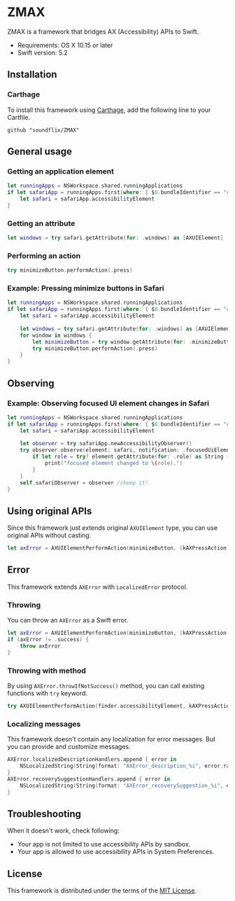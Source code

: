 # ZMAX

ZMAX is a framework that bridges AX (Accessibility) APIs to Swift.

- Requirements: OS X 10.15 or later
- Swift version: 5.2

## Installation

### Carthage

To install this framework using [Carthage](https://github.com/Carthage/Carthage), add the following line to your Cartfile.

```
github "soundflix/ZMAX"
```

## General usage

### Getting an application element

```swift
let runningApps = NSWorkspace.shared.runningApplications
if let safariApp = runningApps.first(where: { $0.bundleIdentifier == "com.apple.Safari" }) {
	let safari = safariApp.accessibilityElement
}
```

### Getting an attribute

```swift
let windows = try safari.getAttribute(for: .windows) as [AXUIElement]
```

### Performing an action

```swift
try minimizeButton.performAction(.press)
```

### Example: Pressing minimize buttons in Safari

```swift
let runningApps = NSWorkspace.shared.runningApplications
if let safariApp = runningApps.first(where: { $0.bundleIdentifier == "com.apple.Safari" }) {
	let safari = safariApp.accessibilityElement
	
	let windows = try safari.getAttribute(for: .windows) as [AXUIElement]
	for window in windows {
		let minimizeButton = try window.getAttribute(for: .minimizeButton) as AXUIElement
		try minimizeButton.performAction(.press)
	}
}
```

## Observing

### Example: Observing focused UI element changes in Safari

```swift
let runningApps = NSWorkspace.shared.runningApplications
if let safariApp = runningApps.first(where: { $0.bundleIdentifier == "com.apple.Safari" }) {
	let safari = safariApp.accessibilityElement
	
	let observer = try safariApp.newAccessibilityObserver()
	try observer.observe(element: safari, notification: .focusedUiElementChanged) { element, changes in
		if let role = try? element.getAttribute(for: .role) as String {
			print("focused element changed to \(role).")
		}
	}
	self.safariObserver = observer //keep it!
}
```
## Using original APIs

Since this framework just extends original `AXUIElement` type, you can use original APIs without casting.

```swift
let axError = AXUIElementPerformAction(minimizeButton, (kAXPressAction as CFString))
```
## Error

This framework extends `AXError` with `LocalizedError` protocol.

### Throwing

You can throw an `AXError` as a Swift error.

```swift
let axError = AXUIElementPerformAction(minimizeButton, (kAXPressAction as CFString))
if (axError != .success) {
	throw axError
}
```
### Throwing with method

By using `AXError.throwIfNotSuccess()` method, you can call existing functions with `try` keyword.

```swift
try AXUIElementPerformAction(finder.accessibilityElement, kAXPressAction as CFString).throwIfNotSuccess()
```

### Localizing messages

This framework doesn't contain any localization for error messages. But you can provide and customize messages.

```swift
AXError.localizedDescriptionHandlers.append { error in
	NSLocalizedString(String(format: "AXError_description_%i", error.rawValue), comment: "")
}
AXError.recoverySuggestionHandlers.append { error in
	NSLocalizedString(String(format: "AXError_recoverySuggestion_%i", error.rawValue), comment: "")
}
```

## Troubleshooting

When it doesn't work, check following:

- Your app is not limited to use accessibility APIs by sandbox.
- Your app is allowed to use accessibility APIs in System Preferences.

## License

This framework is distributed under the terms of the [MIT License](LICENSE).
